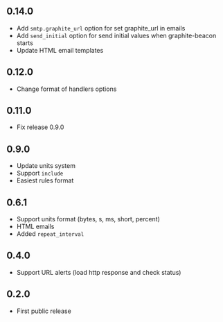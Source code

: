 ## 0.14.0

- Add `smtp.graphite_url` option for set graphite_url in emails
- Add `send_initial` option for send initial values when graphite-beacon starts
- Update HTML email templates

## 0.12.0

- Change format of handlers options

## 0.11.0

- Fix release 0.9.0

## 0.9.0

- Update units system
- Support `include`
- Easiest rules format

## 0.6.1

- Support units format (bytes, s, ms, short, percent)
- HTML emails
- Added `repeat_interval`

## 0.4.0

- Support URL alerts (load http response and check status)

## 0.2.0

- First public release
